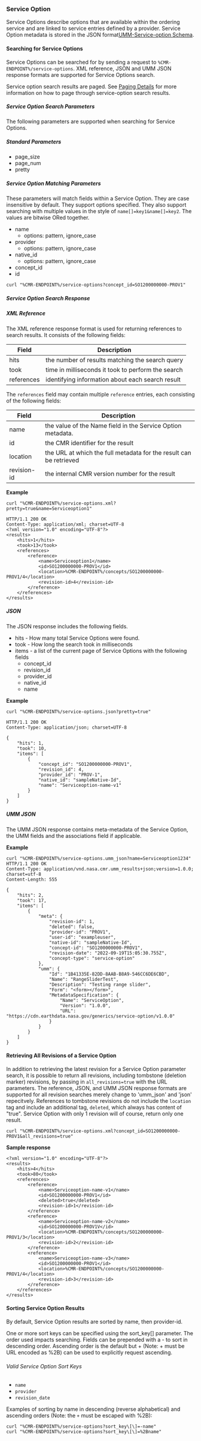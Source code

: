 ### <a name="service-option"></a> Service Option

Service Options describe options that are available within the ordering service and are linked to service entries defined by a provider. Service Option metadata is stored in the JSON format[UMM-Service-option Schema](https://git.earthdata.nasa.gov/projects/EMFD/repos/otherschemas/browse/service-option).

#### <a name="searching-for-service-options"></a> Searching for Service Options

Service Options can be searched for by sending a request to `%CMR-ENDPOINT%/service-options`. XML reference, JSON and UMM JSON response formats are supported for Service Options search.

Service option search results are paged. See [Paging Details](#paging-details) for more information on how to page through service-option search results.

##### <a name="service-option-search-params"></a> Service Option Search Parameters

The following parameters are supported when searching for Service Options.

##### Standard Parameters
* page_size
* page_num
* pretty

##### Service Option Matching Parameters

These parameters will match fields within a Service Option. They are case insensitive by default. They support options specified. They also support searching with multiple values in the style of `name[]=key1&name[]=key2`. The values are bitwise ORed together.

* name
  * options: pattern, ignore_case
* provider
  * options: pattern, ignore_case
* native_id
  * options: pattern, ignore_case
* concept_id
* id


````
curl "%CMR-ENDPOINT%/service-options?concept_id=SO1200000000-PROV1"
````
##### <a name="service-option-search-response"></a> Service Option Search Response

##### XML Reference
The XML reference response format is used for returning references to search results. It consists of the following fields:

|   Field    |                    Description                     |
| ---------- | -------------------------------------------------- |
| hits       | the number of results matching the search query    |
| took       | time in milliseconds it took to perform the search |
| references | identifying information about each search result   |

The `references` field may contain multiple `reference` entries, each consisting of the following fields:

|    Field    |                                                   Description                                                   |
| ----------- | --------------------------------------------------------------------------------------------------------------- |
| name        | the value of the Name field in the Service Option metadata.                                                               |
| id          | the CMR identifier for the result                                                                               |
| location    | the URL at which the full metadata for the result can be retrieved                                              |
| revision-id | the internal CMR version number for the result                                                                  |

__Example__

```
curl "%CMR-ENDPOINT%/service-options.xml?pretty=true&name=Serviceoption1"

HTTP/1.1 200 OK
Content-Type: application/xml; charset=UTF-8
<?xml version="1.0" encoding="UTF-8"?>
<results>
    <hits>1</hits>
    <took>13</took>
    <references>
        <reference>
            <name>Serviceoption1</name>
            <id>SO1200000000-PROV1</id>
            <location>%CMR-ENDPOINT%/concepts/SO1200000000-PROV1/4</location>
            <revision-id>4</revision-id>
        </reference>
    </references>
</results>
```
##### JSON
The JSON response includes the following fields.

* hits - How many total Service Options were found.
* took - How long the search took in milliseconds
* items - a list of the current page of Service Options with the following fields
  * concept_id
  * revision_id
  * provider_id
  * native_id
  * name

__Example__

```
curl "%CMR-ENDPOINT%/service-options.json?pretty=true"

HTTP/1.1 200 OK
Content-Type: application/json; charset=UTF-8

{
    "hits": 1,
    "took": 10,
    "items": [
        {
            "concept_id": "SO1200000000-PROV1",
            "revision_id": 4,
            "provider_id": "PROV-1",
            "native_id": "sampleNative-Id",
            "name": "Serviceoption-name-v1"
        }
    ]
}
```
##### UMM JSON
The UMM JSON response contains meta-metadata of the Service Option, the UMM fields and the associations field if applicable.

__Example__

```
curl "%CMR-ENDPOINT%/service-options.umm_json?name=Serviceoption1234"
HTTP/1.1 200 OK
Content-Type: application/vnd.nasa.cmr.umm_results+json;version=1.0.0; charset=utf-8
Content-Length: 555

{
    "hits": 2,
    "took": 17,
    "items": [
        {
            "meta": {
                "revision-id": 1,
                "deleted": false,
                "provider-id": "PROV1",
                "user-id": "exampleuser",
                "native-id": "sampleNative-Id",
                "concept-id": "SO1200000000-PROV1",
                "revision-date": "2022-09-19T15:05:30.755Z",
                "concept-type": "service-option"
            },
            "umm": {
                "Id": "1B41335E-82DD-8AAB-B8A9-546CC6DE6CBD",
                "Name": "RangeSliderTest",
                "Description": "Testing range slider",
                "Form": "<form></form>",
                "MetadataSpecification": {
                    "Name": "ServiceOption",
                    "Version": "1.0.0",
                    "URL": "https://cdn.earthdata.nasa.gov/generics/service-option/v1.0.0"
                }
            }
        }
    ]
}
```

#### <a name="retrieving-all-revisions-of-a-service-option"></a> Retrieving All Revisions of a Service Option

In addition to retrieving the latest revision for a Service Option parameter search, it is possible to return all revisions, including tombstone (deletion marker) revisions, by passing in `all_revisions=true` with the URL parameters. The reference, JSON, and UMM JSON response formats are supported for all revision searches merely change to 'umm_json' and 'json' repecitvely. References to tombstone revisions do not include the `location` tag and include an additional tag, `deleted`, which always has content of "true". Service Option with only 1 revision will of course, return only one result.

    curl "%CMR-ENDPOINT%/service-options.xml?concept_id=SO1200000000-PROV1&all_revisions=true"

__Sample response__

```
<?xml version="1.0" encoding="UTF-8"?>
<results>
    <hits>4</hits>
    <took>80</took>
    <references>
        <reference>
            <name>Serviceoption-name-v1</name>
            <id>SO1200000000-PROV1</id>
            <deleted>true</deleted>
            <revision-id>1</revision-id>
        </reference>
        <reference>
            <name>Serviceoption-name-v2</name>
            <id>SO1200000000-PROV1V</id>
            <location>%CMR-ENDPOINT%/concepts/SO1200000000-PROV1/3</location>
            <revision-id>2</revision-id>
        </reference>
        <reference>
            <name>Serviceoption-name-v3</name>
            <id>SO1200000000-PROV1</id>
            <location>%CMR-ENDPOINT%/concepts/SO1200000000-PROV1/4</location>
            <revision-id>3</revision-id>
        </reference>
    </references>
</results>
```

#### <a name="sorting-service-option-results"></a> Sorting Service Option Results

By default, Service Option results are sorted by name, then provider-id.

One or more sort keys can be specified using the sort_key[] parameter. The order used impacts searching. Fields can be prepended with a - to sort in descending order. Ascending order is the default but + (Note: + must be URL encoded as %2B) can be used to explicitly request ascending.

###### Valid Service Option Sort Keys
  * `name`
  * `provider`
  * `revision_date`

Examples of sorting by name in descending (reverse alphabetical) and ascending orders (Note: the `+` must be escaped with %2B):

    curl "%CMR-ENDPOINT%/service-options?sort_key\[\]=-name"
    curl "%CMR-ENDPOINT%/service-options?sort_key\[\]=%2Bname"
